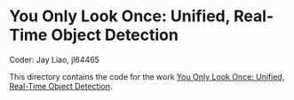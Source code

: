 # You Only Look Once: Unified, Real-Time Object Detection

Coder: Jay Liao, jl64465

This directory contains the code for the work [You Only Look Once: Unified, Real-Time Object Detection](https://arxiv.org/abs/1506.02640).
